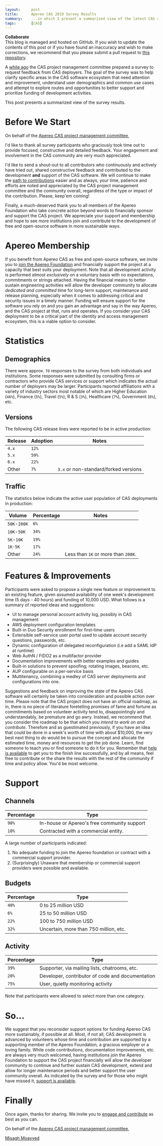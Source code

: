 ```yaml
---
layout:     post
title:      Apereo CAS 2019 Survey Results
summary:    ...in which I present a summarized view of the latest CAS community survey.
tags:       [CAS]
---
```


<div class="alert alert-success">
<strong>Collaborate</strong><br/>This blog is managed and hosted on GitHub. If you wish to update the contents of this post or if you have found an inaccuracy and wish to make corrections, we recommend that you please submit a pull request to <a href="https://github.com/apereo/apereo.github.io">this repository</a>.
</div>

A [while ago](https://groups.google.com/a/apereo.org/d/msg/cas-user/U-35VSV4JlY/UTSff3s_AwAJ) the CAS project management committee prepared a survey to request feedback from CAS deployers. The goal of the survey was to help clarify specific areas in the CAS software ecosystem that need attention and improvement, understand user demographics and common use cases and attempt to explore routes and opportunities to better support and prioritize funding of development activities.

This post presents a summarized view of the survey results.

# Before We Start

On behalf of the [Apereo CAS project management committee](https://apereo.github.io/cas/developer/Project-Commitee.html),

I'd like to thank all survey participants who graciously took time out to provide focused, constructive and detailed feedback. Your engagement and involvement in the CAS community are very much appreciated.

I'd like to send a shout-out to all contributors who continuously and actively have tried out, shared constructive feedback and contributed to the development **and** support of the CAS software. We will continue to make the [path to contributions](https://apereo.github.io/cas/developer/Contributor-Guidelines.html) easier and as always, your time, patience and efforts are noted and appreciated by the CAS project management committee and the community overall, regardless of the type or impact of the contribution. Please, keep'em coming!

Finally, a much-deserved thank you to all members of the Apereo Foundation who take concrete action beyond words to financially sponsor and support the CAS project. We appreciate your support and membership and hope to see more institutions join and contribute to the development of free and open-source software in more sustainable ways.

# Apereo Membership

If you benefit from Apereo CAS as free and open-source software, we invite you to [join the Apereo Foundation](https://www.apereo.org/content/apereo-membership) and financially support the project at a capacity that best suits your deployment. Note that all development activity is performed *almost exclusively* on a voluntary basis with no expectations, commitments or strings attached. Having the financial means to better sustain engineering activities will allow the developer community to allocate *dedicated and committed* time for long-term support, maintenance and release planning, especially when it comes to addressing critical and security issues in a timely manner. Funding will ensure support for the software you rely on and you gain an advantage and say in the way Apereo, and the CAS project at that, runs and operates. If you consider your CAS deployment to be a critical part of the identity and access management ecosystem, this is a viable option to consider.

# Statistics

## Demographics

There were approx. `70` responses to the survey from both individuals and institutions. Some responses were submitted by consulting firms or contractors who provide CAS services or support which indicates the actual number of deployers may be larger. Participants reported affiliations with a variety of industry sectors most notable of which are Higher Education (`46%`), Finance (`5%`), Travel (`5%`), R & S (`3%`), Healthcare (`7%`), Government (`8%`), etc.

## Versions

The following CAS release lines were reported to be in active production:

| Release  | Adoption | Notes |
| ------------- | ------------- | ---------- |
| `4.x` | `12%` | |
| `5.x` | `59%` | |
| `6.x`  | `22%`  | |
| Other  | `7%`  | `3.x` or non-standard/forked versions

## Traffic

The statistics below indicate the active user population of CAS deployments in production:

| Volume  | Percentage | Notes |
| ------------- | ------------- | ---------- |
| `50K`-`200K` | `6%` | |
| `10K`-`50K` | `34%` | |
| `5K`-`10K` | `19%` | |
| `1K-5K`  | `17%`  | |
| Other  | `24%`  | Less than `1K` or more than `200K`.

# Features & Improvements

Participants were asked to propose a single new feature or improvement to an existing feature, given assumed availability of one week's development time (5 days - 40 hours) and funding of 10,000 USD. What follows is a summary of reported ideas and suggestions:

- UI to manage personal account activity log, possibly in CAS management
- AWS deployment configuration templates
- Built-in Duo Security enrollment for first-time users
- Extensible self-service user portal used to update account security questions, passwords, etc.
- Dynamic configuration of delegated reconfiguration (i.e add a SAML IdP at runtime)
- Web AuthN / FIDO2 as a multifactor provider
- Documentation improvements with better examples and guides
- Built-in solutions to prevent spoofing; rotating images, beacons, etc.
- AUP configurable on a per-service basis
- Multitenancy, combining a medley of CAS server deployments and configurations into one.

Suggestions and feedback on improving the state of the Apereo CAS software will certainly be taken into consideration and possible action over time. Please note that the CAS project does not have an official roadmap, as in, there is no piece of literature foretelling promises of fame and fortune as commitments based on volunteer activity tend to, disappointingly and understandably, be premature and go awry. Instead, we recommend that you consider the roadmap to be that which *you intend to work on and contribute*. Therefore and as guestimated previously, if you have an idea that could be done in a week's worth of time with about $10,000, the very best next thing to do would be to pursue the concept and allocate the estimated time, money and resources to get the job done. Learn, find someone to teach you or find someone to do it for you. Remember that [help is available](https://apereo.github.io/cas/Support.html) to get you to the finish line successfully, and by all means, feel free to contribute or the share the results with the rest of the community if time and policy allow. You'd be most welcome.

# Support

## Channels

|  Percentage | Type |
| ------------- | ------------- |
| `90%` | In-house or Apereo's free community support
| `10%` | Contracted with a commercial entity.

A large number of participants indicated:

1. No adequate funding to join the Apereo foundation or contract with a commercial support provider.
2. (Surprisingly) Unaware that membership or commercial support providers were possible and available.

## Budgets

|  Percentage | Type |
| ------------- | ------------- |
| `40%` | 0 to 25 million USD |
| `6%` | 25 to 50 million USD |
| `22%` | 100 to 750 million USD |
| `32%` | Uncertain, more than 750 million, etc. |

## Activity

|  Percentage | Type |
| ------------- | ------------- |
| `39%` | Supporter, via mailing lists, chatrooms, etc. |
| `20%` | Developer, contributor of code and documentation |
| `75%` | User, quietly monitoring activity |

Note that participants were allowed to select more than one category.

# So...

We suggest that you reconsider support options for funding Apereo CAS more sustainably, if possible at all. Most, if not all, CAS development is advanced by volunteers whose time and contribution are supported by a supporting member of the Apereo Foundation, a gracious employer or a loving family. While code contributions, documentation improvements, etc. are always very much welcomed, having institutions join the Apereo Foundation to support the CAS project financially will allow the developer community to continue and further sustain CAS development, extend and allow for longer maintenance periods and better support the user community overall. As indicated by the survey and for those who might have missed it, [support is available](https://apereo.github.io/cas/Support.html).

# Finally

Once again, thanks for sharing. We invite you to [engage and contribute](https://apereo.github.io/cas/developer/Contributor-Guidelines.html) as best as you can.

On behalf of the [Apereo CAS project management committee](https://apereo.github.io/cas/developer/Project-Commitee.html),

[Misagh Moayyed](https://twitter.com/misagh84)